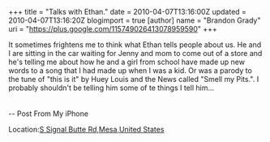 +++
title = "Talks with Ethan."
date = 2010-04-07T13:16:00Z
updated = 2010-04-07T13:16:20Z
blogimport = true 
[author]
	name = "Brandon Grady"
	uri = "https://plus.google.com/115749026413078959590"
+++

It sometimes frightens me to think what Ethan tells people about us. He and I are sitting in the car waiting for Jenny and mom to come out of a store and he's telling me about how he and a girl from school have made up new words to a song that I had made up when I was a kid. Or was a parody to the tune of "this is it" by Huey Louis and the News called "Smell my Pits.". I probably shouldn't be telling him some of te things I tell him…<br /><br /><br />-- Post From My iPhone<br /><p class='blogpress_location'>Location:<a href='http://maps.google.com/maps?q=S%20Signal%20Butte%20Rd,Mesa,United%20States%4033.382419%2C-111.602190&z=10'>S Signal Butte Rd,Mesa,United States</a></p>
